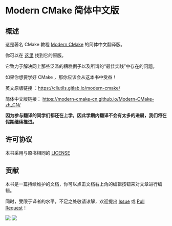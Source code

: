 # Modern CMake 简体中文版

## 概述

这是著名 CMake 教程 [Modern CMake](https://cliutils.gitlab.io/modern-cmake/) 的简体中文翻译版。

你可以在 [这里](https://cliutils.gitlab.io/modern-cmake/) 找到它的原版。

它致力于解决网上那些泛滥的糟糕例子以及所谓的“最佳实践”中存在的问题。

如果你想要学好 CMake ，那你应该会从这本书中受益！

英文原版链接    ：https://cliutils.gitlab.io/modern-cmake/

简体中文版链接： https://modern-cmake-cn.github.io/Modern-CMake-zh_CN/

**因为参与翻译的同学们都还在上学，因此学期内翻译不会有太多的进展，我们将在假期继续推进。**

## 许可协议

本书采用与原书相同的 [LICENSE](https://gitlab.com/CLIUtils/modern-cmake/-/blob/master/LICENSE)



## 贡献

本书是一篇持续维护的文档，你可以点击文档右上角的编辑按钮来对文章进行编辑。

同时，受限于译者的水平，不足之处敬请谅解，欢迎提出 [Issue](https://github.com/Modern-CMake-CN/Modern-CMake-zh_CN/issues) 或 [Pull Request](https://github.com/Modern-CMake-CN/Modern-CMake-zh_CN/pulls)！

<img src="https://img.shields.io/github/contributors-anon/Modern-CMake-CN/Modern-CMake-zh_CN"/>

<a href="https://github.com/Modern-CMake-CN/Modern-CMake-zh_CN/graphs/contributors">
  <img src="https://contrib.rocks/image?repo=Modern-CMake-CN/Modern-CMake-zh_CN&max=240&columns=18" />
</a>

